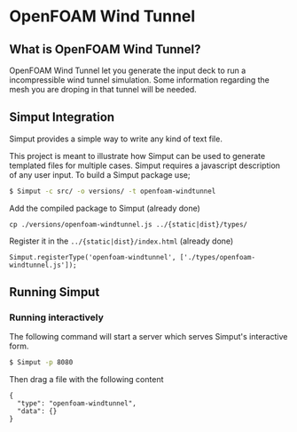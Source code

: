 # OpenFOAM Wind Tunnel

## What is OpenFOAM Wind Tunnel?

OpenFOAM Wind Tunnel let you generate the input deck to run a incompressible wind tunnel simulation.
Some information regarding the mesh you are droping in that tunnel will be needed.

## Simput Integration

Simput provides a simple way to write any kind of text file.

This project is meant to illustrate how Simput can be used to generate
templated files for multiple cases. Simput requires a javascript description of
any user input. To build a Simput package use;

```sh
$ Simput -c src/ -o versions/ -t openfoam-windtunnel
```

Add the compiled package to Simput (already done)

```
cp ./versions/openfoam-windtunnel.js ../{static|dist}/types/
```

Register it in the `../{static|dist}/index.html` (already done)

```
Simput.registerType('openfoam-windtunnel', ['./types/openfoam-windtunnel.js']);
```

## Running Simput

### Running interactively
The following command will start a server which serves Simput's interactive form.

```sh
$ Simput -p 8080
```

Then drag a file with the following content

```
{
  "type": "openfoam-windtunnel",
  "data": {}
}
```
